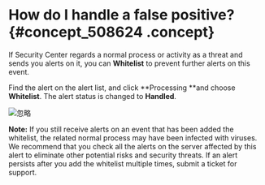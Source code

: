 # How do I handle a false positive? {#concept_508624 .concept}

If Security Center regards a normal process or activity as a threat and sends you alerts on it, you can **Whitelist** to prevent further alerts on this event.

Find the alert on the alert list, and click **Processing **and choose **Whitelist**. The alert status is changed to **Handled**.

![忽略](http://static-aliyun-doc.oss-cn-hangzhou.aliyuncs.com/assets/img/409709/156758254348797_en-US.png)

**Note:** If you still receive alerts on an event that has been added the whitelist, the related normal process may have been infected with viruses. We recommend that you check all the alerts on the server affected by this alert to eliminate other potential risks and security threats. If an alert persists after you add the whitelist multiple times, submit a ticket for support.

